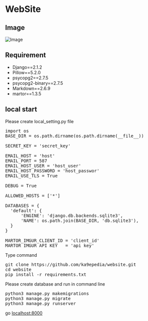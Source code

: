 # WebSite

## Image
![Image](https://user-images.githubusercontent.com/42766115/47839268-7c7b9500-ddf5-11e8-87d5-5cf1b6c74636.gif)

## Requirement
- Django==2.1.2
- Pillow==5.2.0
- psycopg2==2.7.5
- psycopg2-binary==2.7.5
- Markdown==2.6.9
- martor==1.3.5

## local start
Please create local_setting.py file
<pre>
import os
BASE_DIR = os.path.dirname(os.path.dirname(__file__))

SECRET_KEY = 'secret_key'
 
EMAIL_HOST = 'host'
EMAIL_PORT = 587
EMAIL_HOST_USER = 'host_user'
EMAIL_HOST_PASSWORD = 'host_passwor'
EMAIL_USE_TLS = True
 
DEBUG = True
 
ALLOWED_HOSTS = ['*']
  
DATABASES = {
  'default': {
      'ENGINE': 'django.db.backends.sqlite3',
      'NAME': os.path.join(BASE_DIR, 'db.sqlite3'),
  }
}

MARTOR_IMGUR_CLIENT_ID = 'client_id'
MARTOR_IMGUR_API_KEY   = 'api_key'
</pre>
Type command
<pre>
git clone https://github.com/ka9epedia/website.git
cd website
pip install -r requirements.txt
</pre>
Please create database and run in command line
<pre>
python3 manage.py makemigrations
python3 manage.py migrate
python3 manage.py runserver
</pre>
go [localhost:8000](http://localhost:8000/)
